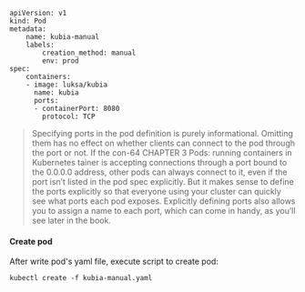 ```
apiVersion: v1
kind: Pod
metadata:
	name: kubia-manual
	labels:
		creation_method: manual
		env: prod
spec:
	containers:
	- image: luksa/kubia
	  name: kubia
	  ports:
      - containerPort: 8080
	    protocol: TCP
```

>Specifying ports in the pod definition is purely informational. Omitting them has no effect on whether clients can connect to the pod through the port or not. If the con-64 CHAPTER 3 Pods: running containers in Kubernetes tainer is accepting connections through a port bound to the 0.0.0.0 address, other pods can always connect to it, even if the port isn’t listed in the pod spec explicitly. But it makes sense to define the ports explicitly so that everyone using your cluster can quickly see what ports each pod exposes. Explicitly defining ports also allows you to assign a name to each port, which can come in handy, as you’ll see later in the book.


#### Create pod
After write pod's yaml file, execute script to create pod:
```
kubectl create -f kubia-manual.yaml
```


